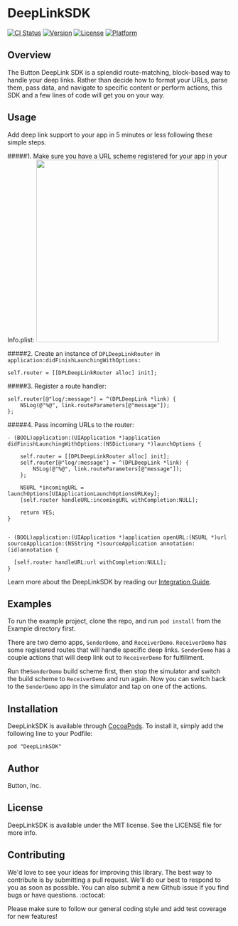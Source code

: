 # DeepLinkSDK

[![CI Status](http://img.shields.io/travis/sebutton/ios-deeplink-sdk.svg?style=flat)](https://travis-ci.org/sebutton/ios-deeplink-sdk)
[![Version](https://img.shields.io/cocoapods/v/ios-deeplink-sdk.svg?style=flat)](http://cocoadocs.org/docsets/ios-deeplink-sdk)
[![License](https://img.shields.io/cocoapods/l/ios-deeplink-sdk.svg?style=flat)](http://cocoadocs.org/docsets/ios-deeplink-sdk)
[![Platform](https://img.shields.io/cocoapods/p/ios-deeplink-sdk.svg?style=flat)](http://cocoadocs.org/docsets/ios-deeplink-sdk)


## Overview

The Button DeepLink SDK is a splendid route-matching, block-based way to handle your deep links. Rather than decide how to format your URLs, parse them, pass data, and navigate to specific content or perform actions, this SDK and a few lines of code will get you on your way.

## Usage

Add deep link support to your app in 5 minutes or less following these simple steps.

#####1. Make sure you have a URL scheme registered for your app in your Info.plist:
<img src="https://cloud.githubusercontent.com/assets/1057077/5710380/8d913f3e-9a6f-11e4-83a2-49f6564d7a8f.png" width="410" />


#####2. Create an instance of `DPLDeepLinkRouter` in `application:didFinishLaunchingWithOptions:`

````objc
self.router = [[DPLDeepLinkRouter alloc] init];
````

#####3. Register a route handler:

````objc
self.router[@"log/:message"] = ^(DPLDeepLink *link) {
    NSLog(@"%@", link.routeParameters[@"message"]);
};
````

#####4. Pass incoming URLs to the router:

````objc
- (BOOL)application:(UIApplication *)application didFinishLaunchingWithOptions:(NSDictionary *)launchOptions {

    self.router = [[DPLDeepLinkRouter alloc] init];
    self.router[@"log/:message"] = ^(DPLDeepLink *link) {
        NSLog(@"%@", link.routeParameters[@"message"]);
    };

    NSURL *incomingURL = launchOptions[UIApplicationLaunchOptionsURLKey];
    [self.router handleURL:incomingURL withCompletion:NULL];

    return YES;
}


- (BOOL)application:(UIApplication *)application openURL:(NSURL *)url sourceApplication:(NSString *)sourceApplication annotation:(id)annotation {

  [self.router handleURL:url withCompletion:NULL];
}
````
Learn more about the DeepLinkSDK by reading our [Integration Guide](http://www.usebutton.com/sdk/deep-links).


## Examples

To run the example project, clone the repo, and run `pod install` from the Example directory first.

There are two demo apps, `SenderDemo`, and `ReceiverDemo`. `ReceiverDemo` has some registered routes that will handle specific deep links. `SenderDemo` has a couple actions that will deep link out to `ReceiverDemo` for fulfillment.

Run the`SenderDemo` build scheme first, then stop the simulator and switch the build scheme to `ReceiverDemo` and run again. Now you can switch back to the `SenderDemo` app in the simulator and tap on one of the actions.

## Installation

DeepLinkSDK is available through [CocoaPods](http://cocoapods.org). To install
it, simply add the following line to your Podfile:

    pod "DeepLinkSDK"

## Author

Button, Inc.

## License

DeepLinkSDK is available under the MIT license. See the LICENSE file for more info.

## Contributing

We'd love to see your ideas for improving this library. The best way to contribute is by submitting a pull request. We'll do our best to respond to you as soon as possible. You can also submit a new Github issue if you find bugs or have questions. :octocat:

Please make sure to follow our general coding style and add test coverage for new features!
